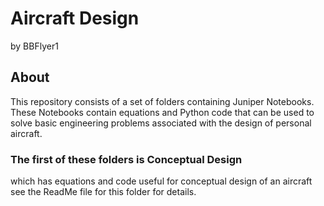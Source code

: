 # Aircraft Design 

by BBFlyer1

## About

This repository consists of a set of folders containing Juniper Notebooks. These Notebooks contain equations and Python code that can be used to solve basic engineering problems associated with the design of personal aircraft.

### The first of these folders is <b>Conceptual Design</b>  

which has equations and code useful for conceptual design of an aircraft see the ReadMe file for this folder for details.

